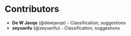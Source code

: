 # Contributors

- **De W Javqe** (@dewjavqe) - Classification, suggestions
- **zeyuanfu** (@zeyuanfu) - Classification, suggestions

